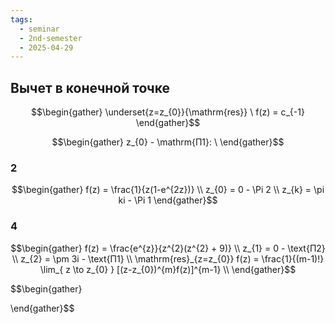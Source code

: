 ```yaml
---
tags:
  - seminar
  - 2nd-semester
  - 2025-04-29
---
```


## Вычет в конечной точке

$$\begin{gather}
\underset{z=z_{0}}{\mathrm{res}} \ f(z) = c_{-1}
\end{gather}$$

$$\begin{gather}
z_{0} - \mathrm{П1}: \ 
\end{gather}$$

### 2

$$\begin{gather}
f(z) = \frac{1}{z(1-e^{2z})} \\
z_{0} = 0 - \Pi 2 \\
z_{k} = \pi ki - \Pi 1
\end{gather}$$

### 4

$$\begin{gather}
f(z) = \frac{e^{z}}{z^{2}(z^{2} + 9)} \\
z_{1} = 0 - \text{П2} \\
z_{2}  = \pm 3i - \text{П1} \\
\mathrm{res}_{z=z_{0}} f(z) = \frac{1}{(m-1)!} \lim_{ z \to z_{0} } [(z-z_{0})^{m}f(z)]^{m-1} \\
\end{gather}$$

$$\begin{gather}

\end{gather}$$